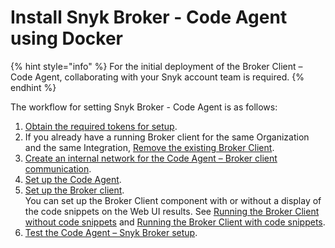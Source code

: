 # Install Snyk Broker - Code Agent using Docker

{% hint style="info" %}
For the initial deployment of the Broker Client – Code Agent, collaborating with your Snyk account team is required.
{% endhint %}

The workflow for setting Snyk Broker - Code Agent is as follows:

1. &#x20;[Obtain the required tokens for setup](obtain-the-required-tokens-for-setup.md).
2. If you already have a running Broker client for the same Organization and the same Integration, [Remove the existing Broker Client](remove-an-existing-broker-client.md).
3. [Create an internal network for the Code Agent – Broker client communication](create-network-for-broker-client-and-code-agent-communication.md).
4. [Set up the Code Agent](step-4-setting-up-the-code-agent.md).
5. [Set up the Broker client](step-5-setting-up-the-broker-client/).\
   You can set up the Broker Client component with or without a display of the code snippets on the Web UI results. See [Running the Broker Client without code snippets](step-5-setting-up-the-broker-client/step-5.2a-running-the-broker-client-without-the-code-snippet-display.md) and [Running the Broker Client with code snippets](step-5-setting-up-the-broker-client/step-5.2b-running-the-broker-client-with-the-code-snippets-display.md).
6. [Test the Code Agent – Snyk Broker setup](step-6-testing-the-code-agent-snyk-broker-setup.md).
